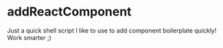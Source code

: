 # addReactComponent
Just a quick shell script I like to use to add component boilerplate quickly! Work smarter ;)
